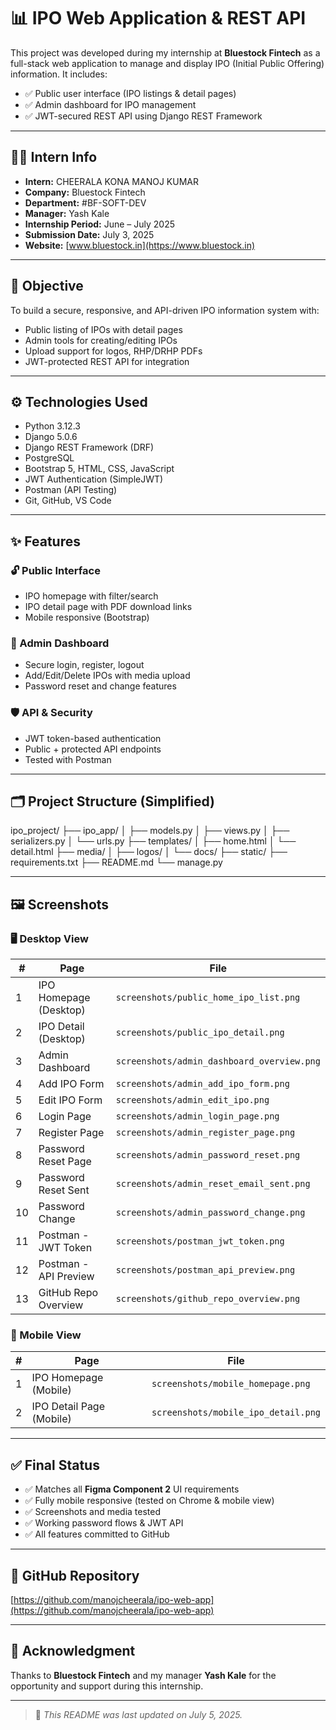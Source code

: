 # 📊 IPO Web Application & REST API

This project was developed during my internship at **Bluestock Fintech** as a full-stack web application to manage and display IPO (Initial Public Offering) information. It includes:

- ✅ Public user interface (IPO listings & detail pages)  
- ✅ Admin dashboard for IPO management  
- ✅ JWT-secured REST API using Django REST Framework

---

## 🧑‍💻 Intern Info

- **Intern:** CHEERALA KONA MANOJ KUMAR  
- **Company:** Bluestock Fintech  
- **Department:** #BF-SOFT-DEV  
- **Manager:** Yash Kale  
- **Internship Period:** June – July 2025  
- **Submission Date:** July 3, 2025  
- **Website:** [www.bluestock.in](https://www.bluestock.in)

---

## 🎯 Objective

To build a secure, responsive, and API-driven IPO information system with:

- Public listing of IPOs with detail pages  
- Admin tools for creating/editing IPOs  
- Upload support for logos, RHP/DRHP PDFs  
- JWT-protected REST API for integration

---

## ⚙️ Technologies Used

- Python 3.12.3  
- Django 5.0.6  
- Django REST Framework (DRF)  
- PostgreSQL  
- Bootstrap 5, HTML, CSS, JavaScript  
- JWT Authentication (SimpleJWT)  
- Postman (API Testing)  
- Git, GitHub, VS Code

---

## ✨ Features

### 🔓 Public Interface
- IPO homepage with filter/search
- IPO detail page with PDF download links
- Mobile responsive (Bootstrap)

### 🔐 Admin Dashboard
- Secure login, register, logout
- Add/Edit/Delete IPOs with media upload
- Password reset and change features

### 🛡️ API & Security
- JWT token-based authentication
- Public + protected API endpoints
- Tested with Postman

---

## 🗂️ Project Structure (Simplified)

ipo_project/
├── ipo_app/
│   ├── models.py
│   ├── views.py
│   ├── serializers.py
│   └── urls.py
├── templates/
│   ├── home.html
│   └── detail.html
├── media/
│   ├── logos/
│   └── docs/
├── static/
├── requirements.txt
├── README.md
└── manage.py

---

## 🖼️ Screenshots

### 🖥️ Desktop View

| #  | Page                        | File                                  |
|----|-----------------------------|----------------------------------------|
| 1  | IPO Homepage (Desktop)      | `screenshots/public_home_ipo_list.png`|
| 2  | IPO Detail (Desktop)        | `screenshots/public_ipo_detail.png`   |
| 3  | Admin Dashboard             | `screenshots/admin_dashboard_overview.png`|
| 4  | Add IPO Form                | `screenshots/admin_add_ipo_form.png`  |
| 5  | Edit IPO Form               | `screenshots/admin_edit_ipo.png`      |
| 6  | Login Page                  | `screenshots/admin_login_page.png`    |
| 7  | Register Page               | `screenshots/admin_register_page.png` |
| 8  | Password Reset Page         | `screenshots/admin_password_reset.png`|
| 9  | Password Reset Sent         | `screenshots/admin_reset_email_sent.png`|
|10  | Password Change             | `screenshots/admin_password_change.png`|
|11  | Postman - JWT Token         | `screenshots/postman_jwt_token.png`   |
|12  | Postman - API Preview       | `screenshots/postman_api_preview.png` |
|13  | GitHub Repo Overview        | `screenshots/github_repo_overview.png`|

### 📱 Mobile View

| #  | Page                            | File                                |
|----|----------------------------------|-------------------------------------|
| 1  | IPO Homepage (Mobile)           | `screenshots/mobile_homepage.png`   |
| 2  | IPO Detail Page (Mobile)        | `screenshots/mobile_ipo_detail.png` |

---

## ✅ Final Status

- ✅ Matches all **Figma Component 2** UI requirements  
- ✅ Fully mobile responsive (tested on Chrome & mobile view)  
- ✅ Screenshots and media tested  
- ✅ Working password flows & JWT API  
- ✅ All features committed to GitHub

---

## 🔗 GitHub Repository  
[https://github.com/manojcheerala/ipo-web-app](https://github.com/manojcheerala/ipo-web-app)

---

## 🙏 Acknowledgment  
Thanks to **Bluestock Fintech** and my manager **Yash Kale** for the opportunity and support during this internship.

---

> 📁 _This README was last updated on July 5, 2025._
